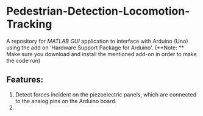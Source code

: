 # Pedestrian-Detection-Locomotion-Tracking

A repository for _MATLAB GUI_ application to interface with Arduino (Uno) using the add on 'Hardware Support Package for Arduino'.
(**Note: ** Make sure you download and install the mentioned add-on in order to make the code run)
## Features:
1. Detect forces incident on the piezoelectric panels, which are connected to the analog pins on the Arduino board.
2. 
